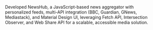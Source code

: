 Developed NewsHub, a JavaScript-based news aggregator with personalized feeds, multi-API integration (BBC, Guardian, GNews, Mediastack), and Material Design UI, leveraging Fetch API, Intersection Observer, and Web Share API for a scalable, accessible media solution.
